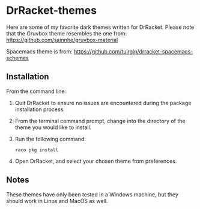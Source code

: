 # DrRacket-themes
Here are some of my favorite dark themes written for DrRacket.
Please note that the Gruvbox theme resembles the one from:
https://github.com/sainnhe/gruvbox-material

Spacemacs theme is from:
https://github.com/tuirgin/drracket-spacemacs-schemes

## Installation
From the command line:
1. Quit DrRacket to ensure no issues are encountered during the package installation process.
2. From the terminal command prompt, change into the directory of the theme you would like to install.
3. Run the following command:

      ```console
     raco pkg install
      ```
4. Open DrRacket, and select your chosen theme from preferences.

## Notes
These themes have only been tested in a Windows machine, but they should work in Linux and MacOS as well.
